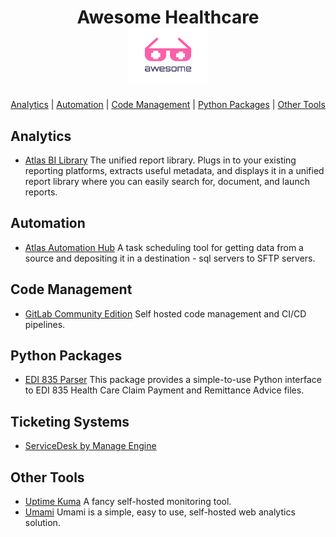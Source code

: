<h1 align="center">
  Awesome Healthcare<br>
  <img width="25%" src="https://github.com/Riverside-Healthcare/awesome-healthcare/raw/master/media/logo.png" />
</h1>
<p align="center">
  <a href="#analytics">Analytics</a> |  <a href="#automation">Automation</a> |  <a href="#code-management">Code Management</a> |  <a href="#python-packages">Python Packages</a> |  <a href="#other-tools">Other Tools</a>

</p>

## Analytics

- [Atlas BI Library](https://github.com/atlas-bi/atlas-bi-library) The unified report library. Plugs in to your existing reporting platforms, extracts useful metadata, and displays it in a unified report library where you can easily search for, document, and launch reports.

## Automation

- [Atlas Automation Hub](https://github.com/atlas-bi/atlas-automation-hub) A task scheduling tool for getting data from a source and depositing it in a destination - sql servers to SFTP servers.

## Code Management

- [GitLab Community Edition](https://about.gitlab.com/install/) Self hosted code management and CI/CD pipelines.

## Python Packages

- [EDI 835 Parser](https://github.com/keironstoddart/edi-835-parser) This package provides a simple-to-use Python interface to EDI 835 Health Care Claim Payment and Remittance Advice files.

## Ticketing Systems

- [ServiceDesk by Manage Engine](https://sdpondemand.manageengine.com/Register.do?opDownload&deployment=Onpremises&pos=Downloads&loc=servicemgmt&prev=AB3)

## Other Tools

- [Uptime Kuma](https://github.com/louislam/uptime-kuma) A fancy self-hosted monitoring tool.
- [Umami](https://umami.is) Umami is a simple, easy to use, self-hosted web analytics solution.

